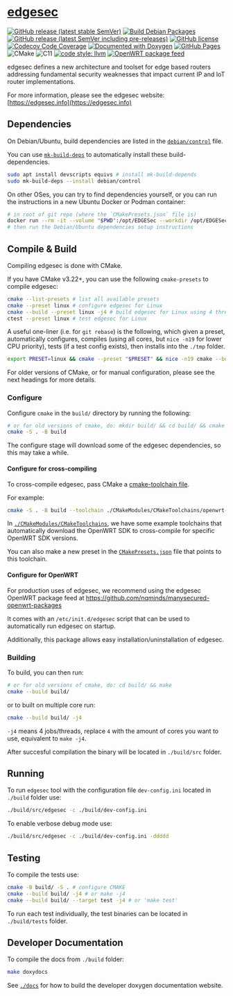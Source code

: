 # [edgesec](https://edgesec.info)

[![GitHub release (latest stable SemVer)](https://img.shields.io/github/v/release/nqminds/edgesec?label=stable&logo=github&sort=semver)](https://github.com/nqminds/nqm-ssh-tunnel/releases)
[![Build Debian Packages](https://github.com/nqminds/edgesec/actions/workflows/create-debs.yml/badge.svg)](https://github.com/nqminds/edgesec/actions/workflows/create-debs.yml)
[![GitHub release (latest SemVer including pre-releases)](https://img.shields.io/github/v/release/nqminds/edgesec?include_prereleases&label=latest&logo=github&sort=semver)](https://github.com/nqminds/nqm-ssh-tunnel/releases)
[![GitHub license](https://img.shields.io/github/license/nqminds/edgesec)](https://github.com/nqminds/edgesec/blob/main/LICENSE)
[![Codecov Code Coverage](https://codecov.io/gh/nqminds/edgesec/branch/main/graph/badge.svg)](https://codecov.io/gh/nqminds/edgesec)
[![Documented with Doxygen](https://img.shields.io/badge/docs-Doxygen-blue.svg?foo&bar)](https://edgesec.info/doxygen/)
[![GitHub Pages](https://github.com/nqminds/edgesec/actions/workflows/pages.yml/badge.svg)](https://github.com/nqminds/edgesec/actions/workflows/pages.yml)
![CMake](https://img.shields.io/badge/CMake-%23008FBA.svg?logo=cmake&logoColor=white)
![C11](https://img.shields.io/badge/C11-informational.svg?logo=c)
[![code style: llvm](https://img.shields.io/badge/code%20style-LLVM-green?logo=llvm&color=2b617a)](https://llvm.org/docs/CodingStandards.html)
[![OpenWRT package feed](https://img.shields.io/badge/OpenWRT%20Package%20Feed-%23002B49.svg?logo=OpenWrt&logoColor=white)](https://github.com/nqminds/manysecured-openwrt-packages)

edgesec defines a new architecture and toolset for edge based routers addressing
fundamental security weaknesses that impact current IP and IoT router implementations.

For more information, please see the edgesec website: [https://edgesec.info](https://edgesec.info)

## Dependencies

On Debian/Ubuntu, build dependencies are listed in the
[`debian/control`](https://github.com/nqminds/edgesec/blob/main/debian/control) file.

You can use [`mk-build-deps`](https://manpages.ubuntu.com/manpages/focal/man1/mk-build-deps.1.html)
to automatically install these build-dependencies.

```bash
sudo apt install devscripts equivs # install mk-build-depends
sudo mk-build-deps --install debian/control
```

On other OSes, you can try to find dependencies yourself, or you can run the
instructions in a new Ubuntu Docker or Podman container:

```bash
# in root of git repo (where the `CMakePresets.json` file is)
docker run --rm -it --volume "$PWD":/opt/EDGESec --workdir /opt/EDGESec ubuntu:jammy bash
# then run the Debian/Ubuntu dependencies setup instructions
```

## Compile & Build

Compiling edgesec is done with CMake.


If you have CMake v3.22+, you can use the following `cmake-presets` to compile edgesec:

```bash
cmake --list-presets # list all available presets
cmake --preset linux # configure edgesec for Linux
cmake --build --preset linux -j4 # build edgesec for Linux using 4 threads
ctest --preset linux # test edgesec for Linux
```

A useful one-liner (i.e. for `git rebase`) is the following, which given a preset, automatically
configures, compiles (using all cores, but `nice -n19` for lower CPU priority),
tests (if a test config exists), then installs into the `./tmp` folder.

```bash
export PRESET=linux && cmake --preset "$PRESET" && nice -n19 cmake --build --preset "$PRESET" -j=$(nproc) && { if ctest --list-presets | grep "\"$PRESET\""; then ctest --preset "$PRESET" --output-on-failure -j=$(nproc); fi } && cmake --install "./build/$PRESET" --prefix "./tmp/$PRESET"
```

For older versions of CMake, or for manual configuration, please see the next headings for more details.

### Configure

Configure `cmake` in the `build/` directory by running the following:

```bash
# or for old versions of cmake, do: mkdir build/ && cd build/ && cmake ..
cmake -S . -B build
```

The configure stage will download some of the edgesec dependencies, so this may take a while.

#### Configure for cross-compiling

To cross-compile edgesec, pass CMake a
[cmake-toolchain file](https://cmake.org/cmake/help/latest/manual/cmake-toolchains.7.html).

For example:

```bash
cmake -S . -B build --toolchain ./CMakeModules/CMakeToolchains/openwrt-ath79-generic.cmake
```

In [`./CMakeModules/CMakeToolchains`](./CMakeModules/CMakeToolchains), we have
some example toolchains that automatically download the OpenWRT SDK to cross-compile
for specific OpenWRT SDK versions.

You can also make a new preset in the [`CMakePresets.json`](./CMakePresets.json)
file that points to this toolchain.

#### Configure for OpenWRT

For production uses of edgesec, we recommend using the edgesec OpenWRT package
feed at https://github.com/nqminds/manysecured-openwrt-packages

It comes with an `/etc/init.d/edgesec` script that can be used to automatically
run edgesec on startup.

Additionally, this package allows easy installation/uninstallation of edgesec.

### Building

To build, you can then run:

```bash
# or for old versions of cmake, do: cd build/ && make
cmake --build build/
```

or to built on multiple core run:

```bash
cmake --build build/ -j4
```

`-j4` means 4 jobs/threads, replace `4` with the amount of cores you want to use, equivalent to `make -j4`.

After succesful compilation the binary will be located in `./build/src` folder.

## Running

To run `edgesec` tool with the configuration file `dev-config.ini` located in `./build` folder use:

```bash
./build/src/edgesec -c ./build/dev-config.ini
```

To enable verbose debug mode use:

```bash
./build/src/edgesec -c ./build/dev-config.ini -ddddd
```

## Testing

To compile the tests use:

```bash
cmake -B build/ -S . # configure CMAKE
cmake --build build/ -j4 # or make -j4
cmake --build build/ --target test -j4 # or 'make test'
```

To run each test individually, the test binaries can be located in `./build/tests` folder.

## Developer Documentation

To compile the docs from `./build` folder:

```bash
make doxydocs
```

See [`./docs`](./docs) for how to build the developer doxygen documentation website.
